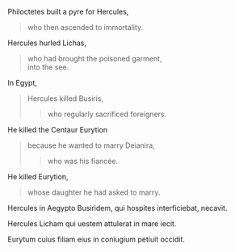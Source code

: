Philoctetes built a pyre for Hercules, 
>who then ascended to immortality.  

Hercules hurled Lichas,
>who had brought the poisoned garment,  
into the see.  

In Egypt,
>Hercules killed Busiris,
>>who regularly sacrificed foreigners.  

He killed the Centaur Eurytion
>because he wanted to marry Deianira,
>>who was his fiancée.  

He killed Eurytion,
>whose daughter he had asked to marry.  


Hercules in Aegypto Busiridem,
qui hospites interficiebat, necavit.

Hercules Licham 
qui uestem attulerat in mare iecit.

Eurytum cuius filiam eius in coniugium petiuit occidit.
